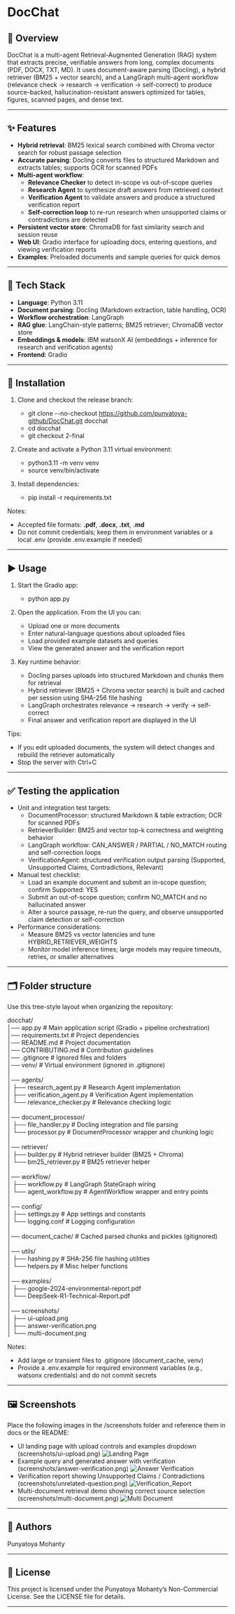 # **DocChat**

## **📄 Overview**

DocChat is a multi-agent Retrieval-Augmented Generation (RAG) system that extracts precise, verifiable answers from long, complex documents (PDF, DOCX, TXT, MD). It uses document-aware parsing (Docling), a hybrid retriever (BM25 \+ vector search), and a LangGraph multi-agent workflow (relevance check → research → verification → self-correct) to produce source-backed, hallucination-resistant answers optimized for tables, figures, scanned pages, and dense text.

---

## **✨ Features**

* **Hybrid retrieval**: BM25 lexical search combined with Chroma vector search for robust passage selection  
* **Accurate parsing**: Docling converts files to structured Markdown and extracts tables; supports OCR for scanned PDFs  
* **Multi-agent workflow**:  
  * **Relevance Checker** to detect in-scope vs out-of-scope queries  
  * **Research Agent** to synthesize draft answers from retrieved context  
  * **Verification Agent** to validate answers and produce a structured verification report  
  * **Self-correction loop** to re-run research when unsupported claims or contradictions are detected  
* **Persistent vector store**: ChromaDB for fast similarity search and session reuse  
* **Web UI**: Gradio interface for uploading docs, entering questions, and viewing verification reports  
* **Examples**: Preloaded documents and sample queries for quick demos

---

## **🧰 Tech Stack**

* **Language**: Python 3.11  
* **Document parsing**: Docling (Markdown extraction, table handling, OCR)  
* **Workflow orchestration**: LangGraph  
* **RAG glue**: LangChain-style patterns; BM25 retriever; ChromaDB vector store  
* **Embeddings & models**: IBM watsonX AI (embeddings \+ inference for research and verification agents)  
* **Frontend**: Gradio

---

## **🚀 Installation**

1. Clone and checkout the release branch:

   * git clone \--no-checkout https://github.com/punyatoya-github/DocChat.git docchat  
   * cd docchat  
   * git checkout 2-final  
2. Create and activate a Python 3.11 virtual environment:

   * python3.11 \-m venv venv  
   * source venv/bin/activate  
3. Install dependencies:

   * pip install \-r requirements.txt

Notes:

* Accepted file formats: **.pdf**, **.docx**, **.txt**, **.md**  
* Do not commit credentials; keep them in environment variables or a local .env (provide .env.example if needed)

---

## **▶️ Usage**

1. Start the Gradio app:

   * python app.py  
2. Open the application. From the UI you can:

   * Upload one or more documents  
   * Enter natural-language questions about uploaded files  
   * Load provided example datasets and queries  
   * View the generated answer and the verification report  
3. Key runtime behavior:

   * Docling parses uploads into structured Markdown and chunks them for retrieval  
   * Hybrid retriever (BM25 \+ Chroma vector search) is built and cached per session using SHA-256 file hashing  
   * LangGraph orchestrates relevance → research → verify → self-correct  
   * Final answer and verification report are displayed in the UI

Tips:

* If you edit uploaded documents, the system will detect changes and rebuild the retriever automatically  
* Stop the server with Ctrl+C

---

## **✅ Testing the application**

* Unit and integration test targets:  
  * DocumentProcessor: structured Markdown & table extraction; OCR for scanned PDFs  
  * RetrieverBuilder: BM25 and vector top-k correctness and weighting behavior  
  * LangGraph workflow: CAN\_ANSWER / PARTIAL / NO\_MATCH routing and self-correction loops  
  * VerificationAgent: structured verification output parsing (Supported, Unsupported Claims, Contradictions, Relevant)  
* Manual test checklist:  
  * Load an example document and submit an in-scope question; confirm Supported: YES  
  * Submit an out-of-scope question; confirm NO\_MATCH and no hallucinated answer  
  * Alter a source passage, re-run the query, and observe unsupported claim detection or self-correction  
* Performance considerations:  
  * Measure BM25 vs vector latencies and tune HYBRID\_RETRIEVER\_WEIGHTS  
  * Monitor model inference times; large models may require timeouts, retries, or smaller alternatives

---

## **🗂️ Folder structure**

Use this tree-style layout when organizing the repository:

docchat/  
 │── app.py \# Main application script (Gradio \+ pipeline orchestration)  
 │── requirements.txt \# Project dependencies  
 │── README.md \# Project documentation  
 │── CONTRIBUTING.md \# Contribution guidelines  
 │── .gitignore \# Ignored files and folders  
 │── venv/ \# Virtual environment (ignored in .gitignore)  
 │  
 │── agents/  
 │ ├── research\_agent.py \# Research Agent implementation  
 │ ├── verification\_agent.py \# Verification Agent implementation  
 │ └── relevance\_checker.py \# Relevance checking logic  
 │  
 │── document\_processor/  
 │ ├── file\_handler.py \# Docling integration and file parsing  
 │ └── processor.py \# DocumentProcessor wrapper and chunking logic  
 │  
 │── retriever/  
 │ ├── builder.py \# Hybrid retriever builder (BM25 \+ Chroma)  
 │ └── bm25\_retriever.py \# BM25 retriever helper  
 │  
 │── workflow/  
 │ ├── workflow.py \# LangGraph StateGraph wiring  
 │ └── agent\_workflow.py \# AgentWorkflow wrapper and entry points  
 │  
 │── config/  
 │ ├── settings.py \# App settings and constants  
 │ └── logging.conf \# Logging configuration  
 │  
 │── document\_cache/ \# Cached parsed chunks and pickles (gitignored)  
 │  
 │── utils/  
 │ ├── hashing.py \# SHA-256 file hashing utilities  
 │ └── helpers.py \# Misc helper functions  
 │  
 │── examples/  
 │ ├── google-2024-environmental-report.pdf  
 │ └── DeepSeek-R1-Technical-Report.pdf  
 │  
 │── screenshots/  
 │ ├── ui-upload.png  
 │ ├── answer-verification.png  
 │ └── multi-document.png

Notes:

* Add large or transient files to .gitignore (document\_cache, venv)  
* Provide a .env.example for required environment variables (e.g., watsonx credentials) and do not commit secrets

---

## **🖼️ Screenshots**


Place the following images in the /screenshots folder and reference them in docs or the README:

* UI landing page with upload controls and examples dropdown (screenshots/ui-upload.png)
  ![Landing Page](screenshots/ui-upload.png)
* Example query and generated answer with verification (screenshots/answer-verification.png)
  ![Answer Verification](screenshots/answer-verification.png)  
* Verification report showing Unsupported Claims / Contradictions (screenshots/unrelated-question.png)
  ![Verification_Report](screenshots/unrelated-question.png) 
* Multi-document retrieval demo showing correct source selection (screenshots/multi-document.png)
  ![Multi Document](screenshots/multi-document.png)

---

## **👥 Authors**

Punyatoya Mohanty

---

## **📜 License**

This project is licensed under the Punyatoya Mohanty’s Non-Commercial License. See the LICENSE file for details.

---

